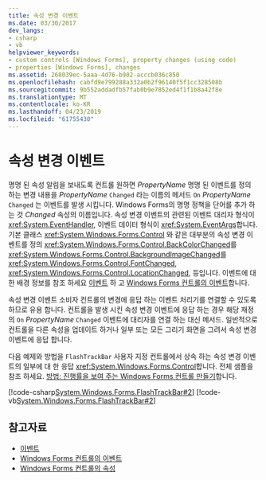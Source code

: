 ```yaml
---
title: 속성 변경 이벤트
ms.date: 03/30/2017
dev_langs:
- csharp
- vb
helpviewer_keywords:
- custom controls [Windows Forms], property changes (using code)
- properties [Windows Forms], changes
ms.assetid: 268039ec-5aaa-4d76-b902-acccb036c850
ms.openlocfilehash: cabfd9e799288a332a0b2f96140f5f1cc328508b
ms.sourcegitcommit: 9b552addadfb57fab0b9e7852ed4f1f1b8a42f8e
ms.translationtype: MT
ms.contentlocale: ko-KR
ms.lasthandoff: 04/23/2019
ms.locfileid: "61755430"
---
```

# <a name="property-changed-events"></a>속성 변경 이벤트
명명 된 속성 알림을 보내도록 컨트롤 원하면 *PropertyName* 명명 된 이벤트를 정의 하는 변경 내용을 *PropertyName* `Changed` 라는 이름의 메서드 `On` *PropertyName* `Changed` 는 이벤트를 발생 시킵니다. Windows Forms의 명명 정책을 단어를 추가 하는 것 *Changed* 속성의 이름입니다. 속성 변경 이벤트의 관련된 이벤트 대리자 형식이 <xref:System.EventHandler>, 이벤트 데이터 형식이 <xref:System.EventArgs>합니다. 기본 클래스 <xref:System.Windows.Forms.Control> 와 같은 대부분의 속성 변경 이벤트를 정의 <xref:System.Windows.Forms.Control.BackColorChanged>를 <xref:System.Windows.Forms.Control.BackgroundImageChanged>를 <xref:System.Windows.Forms.Control.FontChanged>, <xref:System.Windows.Forms.Control.LocationChanged>, 등입니다. 이벤트에 대 한 배경 정보를 참조 하세요 [이벤트](../../../standard/events/index.md) 하 고 [Windows Forms 컨트롤의 이벤트](events-in-windows-forms-controls.md)합니다.  
  
 속성 변경 이벤트 소비자 컨트롤의 변경에 응답 하는 이벤트 처리기를 연결할 수 있도록 하므로 유용 합니다. 컨트롤을 발생 시킨 속성 변경 이벤트에 응답 하는 경우 해당 재정의 `On` *PropertyName* `Changed` 이벤트에 대리자를 연결 하는 대신 메서드. 일반적으로 컨트롤을 다른 속성을 업데이트 하거나 일부 또는 모든 그리기 화면을 그려서 속성 변경 이벤트에 응답 합니다.  
  
 다음 예제와 방법을 `FlashTrackBar` 사용자 지정 컨트롤에서 상속 하는 속성 변경 이벤트의 일부에 대 한 응답 <xref:System.Windows.Forms.Control>합니다. 전체 샘플을 참조 하세요. [방법: 진행률을 보여 주는 Windows Forms 컨트롤 만들기](how-to-create-a-windows-forms-control-that-shows-progress.md)합니다.  
  
 [!code-csharp[System.Windows.Forms.FlashTrackBar#2](~/samples/snippets/csharp/VS_Snippets_Winforms/System.Windows.Forms.FlashTrackBar/CS/FlashTrackBar.cs#2)]
 [!code-vb[System.Windows.Forms.FlashTrackBar#2](~/samples/snippets/visualbasic/VS_Snippets_Winforms/System.Windows.Forms.FlashTrackBar/VB/FlashTrackBar.vb#2)]  
  
## <a name="see-also"></a>참고자료

- [이벤트](../../../standard/events/index.md)
- [Windows Forms 컨트롤의 이벤트](events-in-windows-forms-controls.md)
- [Windows Forms 컨트롤의 속성](properties-in-windows-forms-controls.md)

